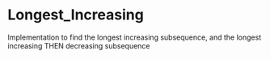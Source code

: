 # Longest_Increasing
Implementation to find the longest increasing subsequence, and the longest increasing THEN decreasing subsequence
